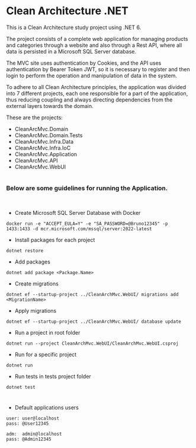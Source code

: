 # Clean Architecture .NET

This is a Clean Architecture study project using .NET 6.

The project consists of a complete web application for managing products and categories through a website and also through a Rest API, where all data is persisted in a Microsoft SQL Server database.

The MVC site uses authentication by Cookies, and the API uses authentication by Bearer Token JWT, so it is necessary to register and then login to perform the operation and manipulation of data in the system.

To adhere to all Clean Architecture principles, the application was divided into 7 different projects, each one responsible for a part of the application, thus reducing coupling and always directing dependencies from the external layers towards the domain.

These are the projects:

- CleanArcMvc.Domain
- CleanArcMvc.Domain.Tests
- CleanArcMvc.Infra.Data
- CleanArcMvc.Infra.IoC
- CleanArcMvc.Application
- CleanArcMvc.API
- CleanArcMvc.WebUI
#
### Below are some guidelines for running the Application.

<br/>

- Create Microsoft SQL Server Database with Docker
```
docker run -e "ACCEPT_EULA=Y" -e "SA_PASSWORD=@Bruno12345" -p 1433:1433 -d mcr.microsoft.com/mssql/server:2022-latest
```

- Install packages for each project
```
dotnet restore
```

- Add packages
```
dotnet add package <Package.Name>
```

- Create migrations
```
dotnet ef --startup-project ../CleanArchMvc.WebUI/ migrations add <MigrationName>
```

- Apply migrations
````
dotnet ef --startup-project ../CleanArchMvc.WebUI/ database update
````

- Run a project in root folder
```
dotnet run --project CleanArchMvc.WebUI/CleanArchMvc.WebUI.csproj
```

- Run for a specific project
```
dotnet run
```

- Run tests in tests project folder
```
dotnet test
```

#

- Default applications users
```
user: user@localhost
pass: @User12345

adm:  admin@localhost
pass: @Admin12345
```
